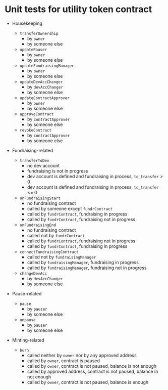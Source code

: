 # Unit tests for utility token contract

* Housekeeping

    * `transferOwnership`
        * by `owner`
        * by someone else
    * `updatePauser`
        * by `owner`
        * by someone else
    * `updateFundraisingManager`
        * by `owner`
        * by someone else
    * `updateDevAccChanger`
        * by `devAccChanger`
        * by someone else
    * `updateContractApprover`
        * by `owner`
        * by someone else
    * `approveContract`
        * by `contractApprover`
        * by someone else
    * `revokeContract`
        * by `contractApprover`
        * by someone else

* Fundraising-related

    * `transferToDev`
        * no dev account
        * fundraising is not in progress
        * dev account is defined and fundraising in process, `to_transfer` > 0
        * dev account is defined and fundraising in process, `to_transfer` <= 0
    * `onFundraisingStart`
        * no fundraising contract
        * called by someone except `fundrContract`
        * called by `fundrContract`, fundraising in progress
        * called by `fundrContract`, fundraising not in progress
    * `onFundraisingEnd`
        * no fundraising contract
        * called not by `fundrContract`
        * called by `fundrContract`, fundraising not in progress
        * called by `fundrContract`, fundraising in progress
    * `connectFundraisingContract`
        * called not by `fundraisingManager`
        * called by `fundraisingManager`, fundraising in progress
        * called by `fundraisingManager`, fundraising not in progress
    * `changeDevAcc`
        * by `devAccChanger`
        * by someone else

* Pause-related

    * `pause`
        * by `pauser`
        * by someone else
    * `unpause`
        * by `pauser`
        * by someone else

* Minting-related

    * `burn`
        * called neither by `owner` nor by any approved address
        * called by `owner`, contract is paused
        * called by `owner`, contract is not paused, balance is not enough
        * called by approved address, contract is not paused, balance in not enough
        * called by `owner`, contract is not paused, balance is enough
